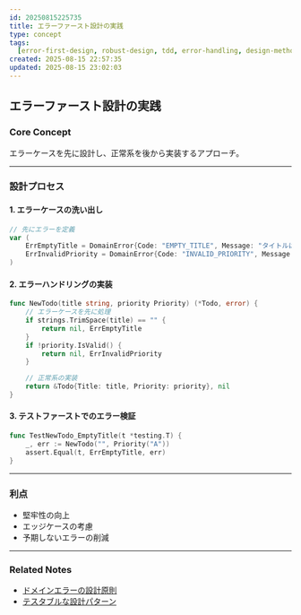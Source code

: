 ```yaml
---
id: 20250815225735
title: エラーファースト設計の実践
type: concept
tags:
  [error-first-design, robust-design, tdd, error-handling, design-methodology]
created: 2025-08-15 22:57:35
updated: 2025-08-15 23:02:03
---
```


## エラーファースト設計の実践

### Core Concept

エラーケースを先に設計し、正常系を後から実装するアプローチ。

---

### 設計プロセス

#### 1. エラーケースの洗い出し

```go
// 先にエラーを定義
var (
    ErrEmptyTitle = DomainError{Code: "EMPTY_TITLE", Message: "タイトルは必須です"}
    ErrInvalidPriority = DomainError{Code: "INVALID_PRIORITY", Message: "無効な優先度です"}
)
```

#### 2. エラーハンドリングの実装

```go
func NewTodo(title string, priority Priority) (*Todo, error) {
    // エラーケースを先に処理
    if strings.TrimSpace(title) == "" {
        return nil, ErrEmptyTitle
    }
    if !priority.IsValid() {
        return nil, ErrInvalidPriority
    }

    // 正常系の実装
    return &Todo{Title: title, Priority: priority}, nil
}
```

#### 3. テストファーストでのエラー検証

```go
func TestNewTodo_EmptyTitle(t *testing.T) {
    _, err := NewTodo("", Priority("A"))
    assert.Equal(t, ErrEmptyTitle, err)
}
```

---

### 利点

- 堅牢性の向上
- エッジケースの考慮
- 予期しないエラーの削減

---

### Related Notes

- [ドメインエラーの設計原則](./20250815223433.md)
- [テスタブルな設計パターン](../pattern/20250815230214.md)
